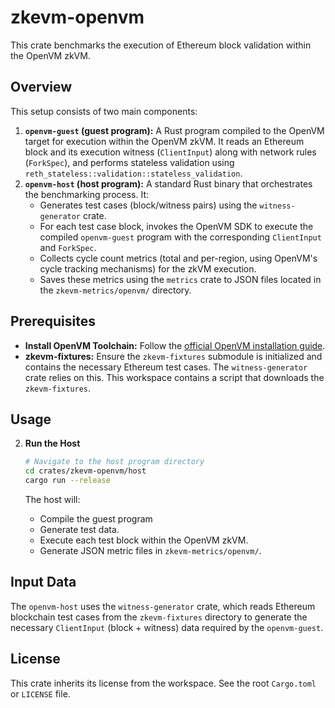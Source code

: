 # zkevm-openvm

This crate benchmarks the execution of Ethereum block validation within the OpenVM zkVM.

## Overview

This setup consists of two main components:

1. **`openvm-guest` (guest program):** A Rust program compiled to the OpenVM target for execution within the OpenVM zkVM. It reads an Ethereum block and its execution witness (`ClientInput`) along with network rules (`ForkSpec`), and performs stateless validation using `reth_stateless::validation::stateless_validation`.
2. **`openvm-host` (host program):** A standard Rust binary that orchestrates the benchmarking process. It:
    * Generates test cases (block/witness pairs) using the `witness-generator` crate.
    * For each test case block, invokes the OpenVM SDK to execute the compiled `openvm-guest` program with the corresponding `ClientInput` and `ForkSpec`.
    * Collects cycle count metrics (total and per-region, using OpenVM's cycle tracking mechanisms) for the zkVM execution.
    * Saves these metrics using the `metrics` crate to JSON files located in the `zkevm-metrics/openvm/` directory.

## Prerequisites

* **Install OpenVM Toolchain:** Follow the [official OpenVM installation guide](https://book.openvm.dev/getting-started/installing).
* **zkevm-fixtures:** Ensure the `zkevm-fixtures` submodule is initialized and contains the necessary Ethereum test cases. The `witness-generator` crate relies on this. This workspace contains a script that downloads the `zkevm-fixtures`.

## Usage

2. **Run the Host**

    ```bash
    # Navigate to the host program directory
    cd crates/zkevm-openvm/host
    cargo run --release
    ```

    The host will:
    * Compile the guest program
    * Generate test data.
    * Execute each test block within the OpenVM zkVM.
    * Generate JSON metric files in `zkevm-metrics/openvm/`.

## Input Data

The `openvm-host` uses the `witness-generator` crate, which reads Ethereum blockchain test cases from the `zkevm-fixtures` directory to generate the necessary `ClientInput` (block + witness) data required by the `openvm-guest`.

## License

This crate inherits its license from the workspace. See the root `Cargo.toml` or `LICENSE` file.
